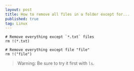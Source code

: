 ```yaml
---
layout: post
title: How to remove all files in a folder except for...
published: true
tag: Linux
---
```



```
# Remove everything except `*.txt` files
rm !(*.txt)
```

```
# Remove everything except file "file"
rm !("file")
```

> Warning: Be sure to try it first with `ls`.

